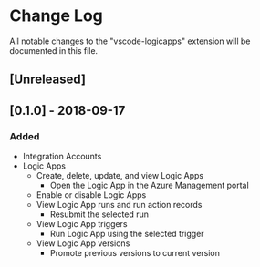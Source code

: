 # Change Log
All notable changes to the "vscode-logicapps" extension will be documented in this file.

## [Unreleased]

## [0.1.0] - 2018-09-17
### Added
- Integration Accounts
- Logic Apps
  - Create, delete, update, and view Logic Apps
    - Open the Logic App in the Azure Management portal
  - Enable or disable Logic Apps
  - View Logic App runs and run action records
    - Resubmit the selected run
  - View Logic App triggers
    - Run Logic App using the selected trigger
  - View Logic App versions
    - Promote previous versions to current version
